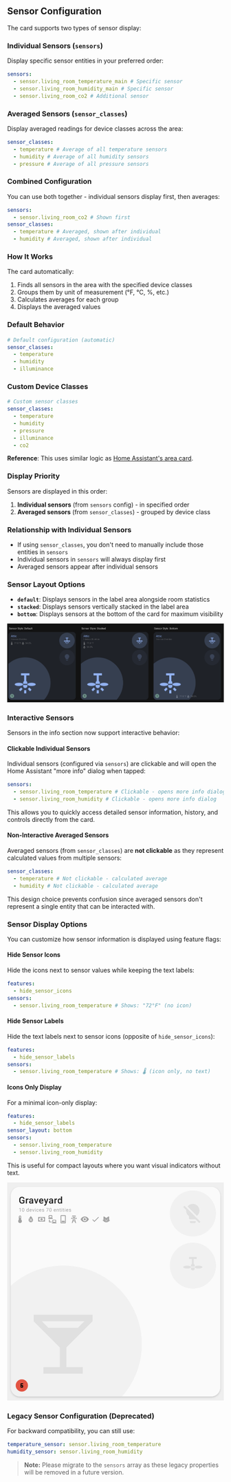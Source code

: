 ## Sensor Configuration

The card supports two types of sensor display:

### Individual Sensors (`sensors`)

Display specific sensor entities in your preferred order:

```yaml
sensors:
  - sensor.living_room_temperature_main # Specific sensor
  - sensor.living_room_humidity_main # Specific sensor
  - sensor.living_room_co2 # Additional sensor
```

### Averaged Sensors (`sensor_classes`)

Display averaged readings for device classes across the area:

```yaml
sensor_classes:
  - temperature # Average of all temperature sensors
  - humidity # Average of all humidity sensors
  - pressure # Average of all pressure sensors
```

### Combined Configuration

You can use both together - individual sensors display first, then averages:

```yaml
sensors:
  - sensor.living_room_co2 # Shown first
sensor_classes:
  - temperature # Averaged, shown after individual
  - humidity # Averaged, shown after individual
```

### How It Works

The card automatically:

1. Finds all sensors in the area with the specified device classes
2. Groups them by unit of measurement (°F, °C, %, etc.)
3. Calculates averages for each group
4. Displays the averaged values

### Default Behavior

```yaml
# Default configuration (automatic)
sensor_classes:
  - temperature
  - humidity
  - illuminance
```

### Custom Device Classes

```yaml
# Custom sensor classes
sensor_classes:
  - temperature
  - humidity
  - pressure
  - illuminance
  - co2
```

**Reference**: This uses similar logic as [Home Assistant's area card](https://www.home-assistant.io/dashboards/area).

### Display Priority

Sensors are displayed in this order:

1. **Individual sensors** (from `sensors` config) - in specified order
2. **Averaged sensors** (from `sensor_classes`) - grouped by device class

### Relationship with Individual Sensors

- If using `sensor_classes`, you don't need to manually include those entities in `sensors`
- Individual sensors in `sensors` will always display first
- Averaged sensors appear after individual sensors

### Sensor Layout Options

- **`default`**: Displays sensors in the label area alongside room statistics
- **`stacked`**: Displays sensors vertically stacked in the label area
- **`bottom`**: Displays sensors at the bottom of the card for maximum visibility

![Sensor Layouts](../../assets/sensors-styles.png)

### Interactive Sensors

Sensors in the info section now support interactive behavior:

#### Clickable Individual Sensors

Individual sensors (configured via `sensors`) are clickable and will open the Home Assistant "more info" dialog when tapped:

```yaml
sensors:
  - sensor.living_room_temperature # Clickable - opens more info dialog
  - sensor.living_room_humidity # Clickable - opens more info dialog
```

This allows you to quickly access detailed sensor information, history, and controls directly from the card.

#### Non-Interactive Averaged Sensors

Averaged sensors (from `sensor_classes`) are **not clickable** as they represent calculated values from multiple sensors:

```yaml
sensor_classes:
  - temperature # Not clickable - calculated average
  - humidity # Not clickable - calculated average
```

This design choice prevents confusion since averaged sensors don't represent a single entity that can be interacted with.

### Sensor Display Options

You can customize how sensor information is displayed using feature flags:

#### Hide Sensor Icons

Hide the icons next to sensor values while keeping the text labels:

```yaml
features:
  - hide_sensor_icons
sensors:
  - sensor.living_room_temperature # Shows: "72°F" (no icon)
```

#### Hide Sensor Labels

Hide the text labels next to sensor icons (opposite of `hide_sensor_icons`):

```yaml
features:
  - hide_sensor_labels
sensors:
  - sensor.living_room_temperature # Shows: 🌡️ (icon only, no text)
```

#### Icons Only Display

For a minimal icon-only display:

```yaml
features:
  - hide_sensor_labels
sensor_layout: bottom
sensors:
  - sensor.living_room_temperature
  - sensor.living_room_humidity
```

This is useful for compact layouts where you want visual indicators without text.

![Sensor Icons](../../assets/sensor-icons.png)

### Legacy Sensor Configuration (Deprecated)

For backward compatibility, you can still use:

```yaml
temperature_sensor: sensor.living_room_temperature
humidity_sensor: sensor.living_room_humidity
```

> **Note:** Please migrate to the `sensors` array as these legacy properties will be removed in a future version.
